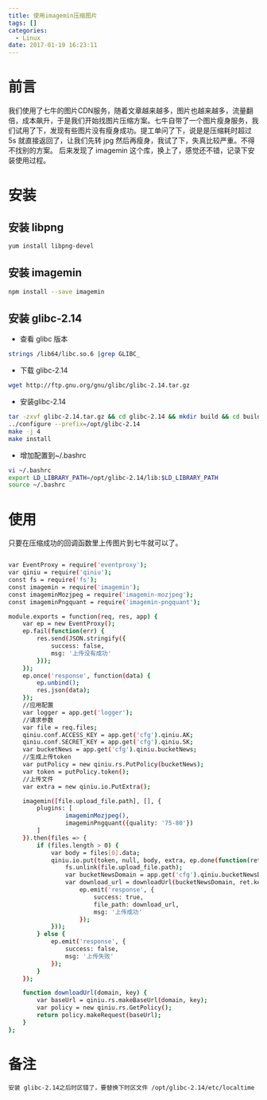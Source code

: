 ```yaml
---
title: 使用imagemin压缩图片
tags: []
categories:
  - Linux
date: 2017-01-19 16:23:11
---
```


# 前言

我们使用了七牛的图片CDN服务，随着文章越来越多，图片也越来越多，流量翻倍，成本飙升，于是我们开始找图片压缩方案。七牛自带了一个图片瘦身服务，我们试用了下，发现有些图片没有瘦身成功。提工单问了下，说是是压缩耗时超过5s 就直接返回了，让我们先转 jpg 然后再瘦身，我试了下，失真比较严重。不得不找别的方案。
后来发现了 imagemin 这个库，换上了，感觉还不错，记录下安装使用过程。


# 安装

## 安装 libpng
``` bash
yum install libpng-devel
```
## 安装 imagemin
``` bash
npm install --save imagemin
```
## 安装 glibc-2.14

- 查看 glibc 版本

``` bash
strings /lib64/libc.so.6 |grep GLIBC_
```
- 下载 glibc-2.14

``` bash 
wget http://ftp.gnu.org/gnu/glibc/glibc-2.14.tar.gz
```
- 安装glibc-2.14

``` bash
tar -zxvf glibc-2.14.tar.gz && cd glibc-2.14 && mkdir build && cd build
../configure --prefix=/opt/glibc-2.14
make -j 4
make install
``` 
- 增加配置到~/.bashrc

``` bash
vi ~/.bashrc
export LD_LIBRARY_PATH=/opt/glibc-2.14/lib:$LD_LIBRARY_PATH
source ~/.bashrc
```

# 使用

只要在压缩成功的回调函数里上传图片到七牛就可以了。

``` bash

var EventProxy = require('eventproxy');
var qiniu = require('qiniu');
const fs = require('fs');
const imagemin = require('imagemin');
const imageminMozjpeg = require('imagemin-mozjpeg');
const imageminPngquant = require('imagemin-pngquant');

module.exports = function(req, res, app) {
    var ep = new EventProxy();
    ep.fail(function(err) {
        res.send(JSON.stringify({
            success: false,
            msg: '上传没有成功'
        }));
    });
    ep.once('response', function(data) {
        ep.unbind();
        res.json(data);
    });
    //应用配置
    var logger = app.get('logger');
    //请求参数
    var file = req.files;
    qiniu.conf.ACCESS_KEY = app.get('cfg').qiniu.AK;
    qiniu.conf.SECRET_KEY = app.get('cfg').qiniu.SK;
    var bucketNews = app.get('cfg').qiniu.bucketNews;
    //生成上传token
    var putPolicy = new qiniu.rs.PutPolicy(bucketNews);
    var token = putPolicy.token();
    //上传文件
    var extra = new qiniu.io.PutExtra();

    imagemin([file.upload_file.path], [], {
        plugins: [
                imageminMozjpeg(),
                imageminPngquant({quality: '75-80'})
        ]
    }).then(files => {
        if (files.length > 0) {
            var body = files[0].data;
            qiniu.io.put(token, null, body, extra, ep.done(function(ret) {
                fs.unlink(file.upload_file.path);
                var bucketNewsDomain = app.get('cfg').qiniu.bucketNewsDomain;
                var download_url = downloadUrl(bucketNewsDomain, ret.key);
                    ep.emit('response', {
                        success: true,
                        file_path: download_url,
                        msg: '上传成功'
                    });
            }));
        } else {
            ep.emit('response', {
                success: false,
                msg: '上传失败'
            });
        }
    });

    function downloadUrl(domain, key) {
        var baseUrl = qiniu.rs.makeBaseUrl(domain, key);
        var policy = new qiniu.rs.GetPolicy();
        return policy.makeRequest(baseUrl);
    }
};

```

# 备注

    安装 glibc-2.14之后时区错了，要替换下时区文件 /opt/glibc-2.14/etc/localtime